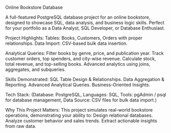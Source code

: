 Online Bookstore Database

A full-featured PostgreSQL database project for an online bookstore, designed to showcase SQL, data analysis, and business logic skills. Perfect for your portfolio as a Data Analyst, SQL Developer, or Database Enthusiast.

Project Highlights: Tables: Books, Customers, Orders with proper relationships. Data Import: CSV-based bulk data insertion.

Analytical Queries: Filter books by genre, price, and publication year. Track customer orders, top spenders, and city-wise revenue. Calculate stock, total revenue, and top-selling books. Advanced analytics using joins, aggregates, and subqueries.

Skills Demonstrated: SQL Table Design & Relationships. Data Aggregation & Reporting. Advanced Analytical Queries. Business-Oriented Insights.

Tech Stack: (Database: PostgreSQL, Languages: SQL, Tools: pgAdmin / psql for database management, Data Source: CSV files for bulk data import.)

Why This Project Matters: This project simulates real-world bookstore operations, demonstrating your ability to: Design relational databases. Analyze customer behavior and sales trends. Extract actionable insights from raw data.
